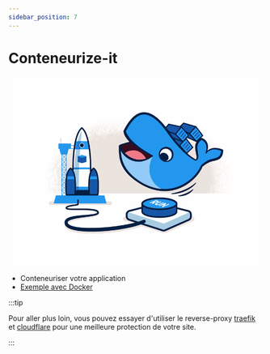 ```yaml
---
sidebar_position: 7
---
```


# Conteneurize-it

![Docker](/img/moby-run.png)

- Conteneuriser votre application
- [Exemple avec Docker](https://medium.com/geekculture/the-easiest-way-to-dockerize-your-laravel-application-94977fe2ed6d)

:::tip

Pour aller plus loin, vous pouvez essayer d'utiliser le reverse-proxy [traefik](https://doc.traefik.io/traefik/)
et [cloudflare](https://www.cloudflare.com/fr-fr/) pour une meilleure protection de votre site.

:::